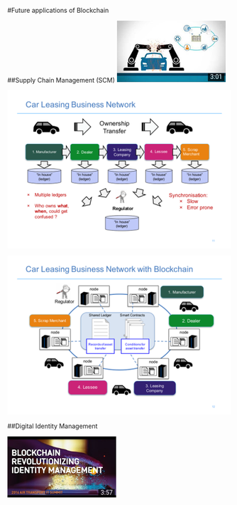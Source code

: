 #Future applications of Blockchain 

##Supply Chain Management (SCM) 
[![Supply Chain Management](img/IBMBlockchainCarLeaseDemo.png)](https://www.youtube.com/watch?v=IgNfoQQ5Reg	"IBM Blockchain Car Lease Demo")

![Car leasing network without Blockchain](img/withoutBlockchain.png)

![Car leasing network with Blockchain](img/withBlockchain.png)

##Digital Identity Management 

[![Identity Management](img/identitymanagement-ArminEbrahimi.png)](https://www.youtube.com/watch?v=Uhjj-PwPXGM	"Blockchain revolutionizing identity management - Armin Ebrahimi") 
